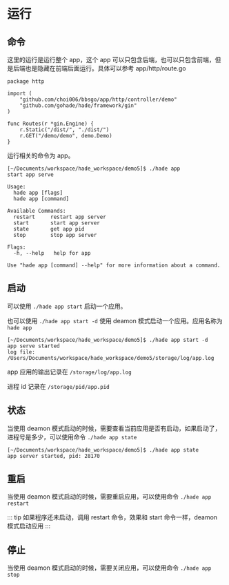 # 运行

## 命令

这里的运行是运行整个 app，这个 app 可以只包含后端，也可以只包含前端，但是后端也是隐藏在前端后面运行。具体可以参考 app/http/route.go

```
package http

import (
	"github.com/choi006/bbsgo/app/http/controller/demo"
	"github.com/gohade/hade/framework/gin"
)

func Routes(r *gin.Engine) {
	r.Static("/dist/", "./dist/")
	r.GET("/demo/demo", demo.Demo)
}

```

运行相关的命令为 app。

```
[~/Documents/workspace/hade_workspace/demo5]$ ./hade app
start app serve

Usage:
  hade app [flags]
  hade app [command]

Available Commands:
  restart     restart app server
  start       start app server
  state       get app pid
  stop        stop app server

Flags:
  -h, --help   help for app

Use "hade app [command] --help" for more information about a command.
```

## 启动

可以使用 `./hade app start` 启动一个应用。

也可以使用 `./hade app start -d` 使用 deamon 模式启动一个应用。应用名称为 `hade app`

```
[~/Documents/workspace/hade_workspace/demo5]$ ./hade app start -d
app serve started
log file: /Users/Documents/workspace/hade_workspace/demo5/storage/log/app.log
```

app 应用的输出记录在 `/storage/log/app.log`

进程 id 记录在 `/storage/pid/app.pid`

## 状态

当使用 deamon 模式启动的时候，需要查看当前应用是否有启动，如果启动了，进程号是多少，可以使用命令 `./hade app state`

```
[~/Documents/workspace/hade_workspace/demo5]$ ./hade app state
app server started, pid: 28170
```

## 重启

当使用 deamon 模式启动的时候，需要重启应用，可以使用命令 `./hade app restart`

::: tip
如果程序还未启动，调用 restart 命令，效果和 start 命令一样，deamon 模式启动应用
:::

## 停止

当使用 deamon 模式启动的时候，需要关闭应用，可以使用命令 `./hade app stop`
